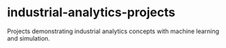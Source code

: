 # industrial-analytics-projects
Projects demonstrating industrial analytics concepts with machine learning and simulation.
